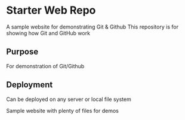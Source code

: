 # Starter Web Repo

A sample website for demonstrating Git & Github
This repository is for showing how Git and GitHub work

## Purpose
For demonstration of Git/Github

## Deployment
Can be deployed on any server or local file system

Sample website with plenty of files for demos